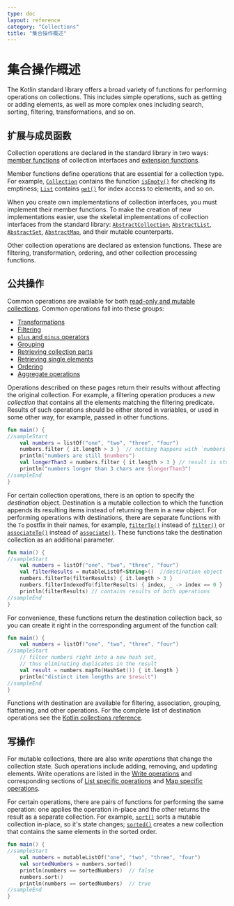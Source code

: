 ```yaml
---
type: doc
layout: reference
category: "Collections"
title: "集合操作概述"
---
```


# 集合操作概述

The Kotlin standard library offers a broad variety of functions for performing operations on collections. This includes simple operations, such as getting or adding elements, as well as more complex ones including search, sorting, filtering, transformations, and so on.  

## 扩展与成员函数

Collection operations are declared in the standard library in two ways: [member functions](classes.html#类成员) of collection interfaces and [extension functions](extensions.html#扩展函数).

Member functions define operations that are essential for a collection type. For example, [`Collection`](https://kotlinlang.org/api/latest/jvm/stdlib/kotlin.collections/-collection/index.html) contains the function [`isEmpty()`](https://kotlinlang.org/api/latest/jvm/stdlib/kotlin.collections/-collection/is-empty.html) for checking its emptiness; [`List`](https://kotlinlang.org/api/latest/jvm/stdlib/kotlin.collections/-list/index.html) contains [`get()`](https://kotlinlang.org/api/latest/jvm/stdlib/kotlin.collections/-list/get.html) for index access to elements, and so on.

When you create own implementations of collection interfaces, you must implement their member functions.
To make the creation of new implementations easier, use the skeletal implementations of collection interfaces from the standard library: [`AbstractCollection`](https://kotlinlang.org/api/latest/jvm/stdlib/kotlin.collections/-abstract-collection/index.html), [`AbstractList`](https://kotlinlang.org/api/latest/jvm/stdlib/kotlin.collections/-abstract-list/index.html), [`AbstractSet`](https://kotlinlang.org/api/latest/jvm/stdlib/kotlin.collections/-abstract-set/index.html), [`AbstractMap`](https://kotlinlang.org/api/latest/jvm/stdlib/kotlin.collections/-abstract-map/index.html), and their mutable counterparts.

Other collection operations are declared as extension functions. These are filtering, transformation, ordering, and other collection processing functions. 

## 公共操作

Common operations are available for both [read-only and mutable collections](collections-overview.html#集合类型). Common operations fall into these groups:

* [Transformations](collection-transformations.html)
* [Filtering](collection-filtering.html)
* [`plus` and `minus` operators](collection-plus-minus.html)
* [Grouping](collection-grouping.html)
* [Retrieving collection parts](collection-parts.html)
* [Retrieving single elements](collection-elements.html)
* [Ordering](collection-ordering.html)
* [Aggregate operations](collection-aggregate.html)

Operations described on these pages return their results without affecting the original collection. For example, a filtering operation produces a _new collection_ that contains all the elements matching the filtering predicate.
Results of such operations should be either stored in variables, or used in some other way, for example, passed in other functions.

<div class="sample" markdown="1" theme="idea" data-min-compiler-version="1.3">

```kotlin
fun main() {
//sampleStart
    val numbers = listOf("one", "two", "three", "four")  
    numbers.filter { it.length > 3 }  // nothing happens with `numbers`, result is lost
    println("numbers are still $numbers")
    val longerThan3 = numbers.filter { it.length > 3 } // result is stored in `longerThan3`
    println("numbers longer than 3 chars are $longerThan3")
//sampleEnd
}

```
</div>

For certain collection operations, there is an option to specify the _destination_ object.
Destination is a mutable collection to which the function appends its resulting items instead of returning them in a new object.
For performing operations with destinations, there are separate functions with the `To` postfix in their names, for example, [`filterTo()`](https://kotlinlang.org/api/latest/jvm/stdlib/kotlin.collections/filter-to.html) instead of [`filter()`](https://kotlinlang.org/api/latest/jvm/stdlib/kotlin.collections/filter.html)  or [`associateTo()`](https://kotlinlang.org/api/latest/jvm/stdlib/kotlin.collections/associate-to.html) instead of [`associate()`](https://kotlinlang.org/api/latest/jvm/stdlib/kotlin.collections/associate.html).
These functions take the destination collection as an additional parameter.

<div class="sample" markdown="1" theme="idea" data-min-compiler-version="1.3">

```kotlin
fun main() {
//sampleStart
    val numbers = listOf("one", "two", "three", "four")
    val filterResults = mutableListOf<String>()  //destination object
    numbers.filterTo(filterResults) { it.length > 3 }
    numbers.filterIndexedTo(filterResults) { index, _ -> index == 0 }
    println(filterResults) // contains results of both operations
//sampleEnd
}
```
</div>

For convenience, these functions return the destination collection back, so you can create it right in the corresponding argument of the function call:

<div class="sample" markdown="1" theme="idea" data-min-compiler-version="1.3">

```kotlin
fun main() {
    val numbers = listOf("one", "two", "three", "four")
//sampleStart
    // filter numbers right into a new hash set, 
    // thus eliminating duplicates in the result
    val result = numbers.mapTo(HashSet()) { it.length }
    println("distinct item lengths are $result")
//sampleEnd
}
```
</div>

Functions with destination are available for filtering, association, grouping, flattening, and other operations. For the complete list of destination operations see the [Kotlin collections reference](https://kotlinlang.org/api/latest/jvm/stdlib/kotlin.collections/index.html).

## 写操作

For mutable collections, there are also _write operations_ that change the collection state. Such operations include adding, removing, and updating elements. Write operations are listed in the [Write operations](collection-write.html) and corresponding sections of [List specific operations](list-operations.html#list-写操作) and [Map specific operations](map-operations.html#map-写操作).

For certain operations, there are pairs of functions for performing the same operation: one applies the operation in-place and the other returns the result as a separate collection.
For example, [`sort()`](https://kotlinlang.org/api/latest/jvm/stdlib/kotlin.collections/sort.html) sorts a mutable collection in-place, so it's state changes; [`sorted()`](https://kotlinlang.org/api/latest/jvm/stdlib/kotlin.collections/sorted.html) creates a new collection that contains the same elements in the sorted order.

<div class="sample" markdown="1" theme="idea" data-min-compiler-version="1.3">

```kotlin
fun main() {
//sampleStart
    val numbers = mutableListOf("one", "two", "three", "four")
    val sortedNumbers = numbers.sorted()
    println(numbers == sortedNumbers)  // false
    numbers.sort()
    println(numbers == sortedNumbers)  // true
//sampleEnd
}
```
</div>


